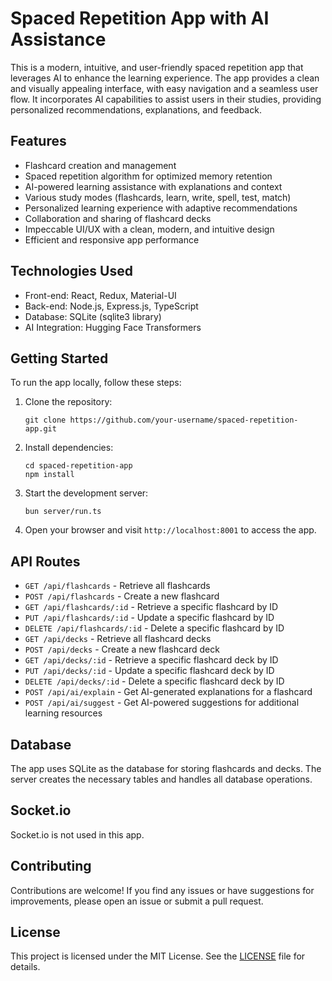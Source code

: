 
# Spaced Repetition App with AI Assistance

This is a modern, intuitive, and user-friendly spaced repetition app that leverages AI to enhance the learning experience. The app provides a clean and visually appealing interface, with easy navigation and a seamless user flow. It incorporates AI capabilities to assist users in their studies, providing personalized recommendations, explanations, and feedback.

## Features

- Flashcard creation and management
- Spaced repetition algorithm for optimized memory retention
- AI-powered learning assistance with explanations and context
- Various study modes (flashcards, learn, write, spell, test, match)
- Personalized learning experience with adaptive recommendations
- Collaboration and sharing of flashcard decks
- Impeccable UI/UX with a clean, modern, and intuitive design
- Efficient and responsive app performance

## Technologies Used

- Front-end: React, Redux, Material-UI
- Back-end: Node.js, Express.js, TypeScript
- Database: SQLite (sqlite3 library)
- AI Integration: Hugging Face Transformers

## Getting Started

To run the app locally, follow these steps:

1. Clone the repository:
   ```
   git clone https://github.com/your-username/spaced-repetition-app.git
   ```

2. Install dependencies:
   ```
   cd spaced-repetition-app
   npm install
   ```

3. Start the development server:
   ```
   bun server/run.ts
   ```

4. Open your browser and visit `http://localhost:8001` to access the app.

## API Routes

- `GET /api/flashcards` - Retrieve all flashcards
- `POST /api/flashcards` - Create a new flashcard
- `GET /api/flashcards/:id` - Retrieve a specific flashcard by ID
- `PUT /api/flashcards/:id` - Update a specific flashcard by ID
- `DELETE /api/flashcards/:id` - Delete a specific flashcard by ID
- `GET /api/decks` - Retrieve all flashcard decks
- `POST /api/decks` - Create a new flashcard deck
- `GET /api/decks/:id` - Retrieve a specific flashcard deck by ID
- `PUT /api/decks/:id` - Update a specific flashcard deck by ID
- `DELETE /api/decks/:id` - Delete a specific flashcard deck by ID
- `POST /api/ai/explain` - Get AI-generated explanations for a flashcard
- `POST /api/ai/suggest` - Get AI-powered suggestions for additional learning resources

## Database

The app uses SQLite as the database for storing flashcards and decks. The server creates the necessary tables and handles all database operations.

## Socket.io

Socket.io is not used in this app.

## Contributing

Contributions are welcome! If you find any issues or have suggestions for improvements, please open an issue or submit a pull request.

## License

This project is licensed under the MIT License. See the [LICENSE](LICENSE) file for details.
